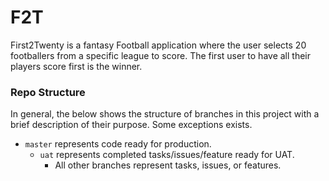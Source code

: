 # F2T
First2Twenty is a fantasy Football application where the user selects 20 footballers from a specific league to score. The first user to have all their players score first is the winner.


### Repo Structure
In general, the below shows the structure of branches in this project with a brief description of their purpose. Some exceptions exists.
 * `master` represents code ready for production.
   * `uat` represents completed tasks/issues/feature ready for UAT.
     * All other branches represent tasks, issues, or features.
